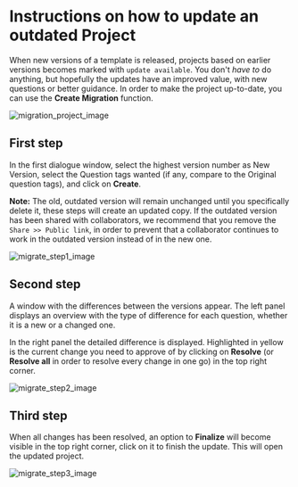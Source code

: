 # Instructions on how to update an outdated Project

When new versions of a template is released, projects based on earlier versions becomes marked with `update available`. You don't *have to* do anything, but hopefully the updates have an improved value, with new questions or better guidance. In order to make the project up-to-date, you can use the **Create Migration** function.

<img class="img-fluid" src="/img/dmp-guide/migration_project.jpg" alt="migration_project_image">

## First step

In the first dialogue window, select the highest version number as New Version, select the Question tags wanted (if any, compare to the Original question tags), and click on **Create**.

**Note:** The old, outdated version will remain unchanged until you specifically delete	it, these steps will create an updated copy. If the outdated version has been shared with collaborators, we recommend that you remove the `Share >> Public link`, in order to prevent that a collaborator continues to work in the outdated version instead of in the new one.

<img class="img-fluid" src="/img/dmp-guide/migration_1_dialogue.jpg" alt="migrate_step1_image">

## Second step

A window with the differences between the versions appear. The left panel displays an overview with the type of difference for each question, whether it is a new or a changed one.

In the right panel the detailed difference is displayed. Highlighted in yellow is the current change you need to approve of by clicking on **Resolve** (or **Resolve all** in order to resolve every change in one go) in the top right corner.

<img class="img-fluid" src="/img/dmp-guide/migration_2_dialogue.jpg" alt="migrate_step2_image">

## Third step

When all changes has been resolved, an option to **Finalize** will become visible in the top right corner, click on it to finish the update. This will open the updated project.

<img class="img-fluid" src="/img/dmp-guide/migration_3_dialogue.jpg" alt="migrate_step3_image">
